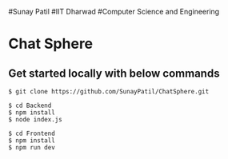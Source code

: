 #Sunay Patil
#IIT Dharwad
#Computer Science and Engineering

# Chat Sphere

## Get started locally with below commands

```
$ git clone https://github.com/SunayPatil/ChatSphere.git
```
```
$ cd Backend
$ npm install
$ node index.js
```
```
$ cd Frontend
$ npm install
$ npm run dev
```
